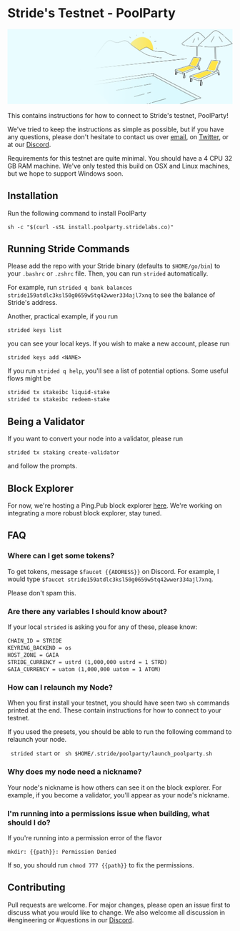 # Stride's Testnet - PoolParty

![Stride](assets/stride-banner.png)

This contains instructions for how to connect to Stride's testnet, PoolParty!

We've tried to keep the instructions as simple as possible, but if you have any questions, please don't hesitate to contact us over [email](mailto:hello@stridelabs.co), on [Twitter](https://twitter.com/stride_zone), or at our [Discord](https://stride.zone/discord).

Requirements for this testnet are quite minimal. You should have a 4 CPU 32 GB RAM machine. We've only tested this build on OSX and Linux machines, but we hope to support Windows soon.

## Installation

Run the following command to install PoolParty

```
sh -c "$(curl -sSL install.poolparty.stridelabs.co)"
```

## Running Stride Commands

Please add the repo with your Stride binary (defaults to `$HOME/go/bin`) to your `.bashrc` or `.zshrc` file. Then, you can run `strided` automatically.

For example, run `strided q bank balances stride159atdlc3ksl50g0659w5tq42wwer334ajl7xnq` to see the balance of Stride's address.

Another, practical example, if you run 

    strided keys list

you can see your local keys. If you wish to make a new account, please run 

    strided keys add <NAME>

If you run `strided q help`, you'll see a list of potential options. Some useful flows might be 

    strided tx stakeibc liquid-stake
    strided tx stakeibc redeem-stake

## Being a Validator

If you want to convert your node into a validator, please run 

    strided tx staking create-validator

and follow the prompts.

## Block Explorer

For now, we're hosting a Ping.Pub block explorer [here](https://internal-explorer.stride.zone/). We're working on integrating a more robust block explorer, stay tuned. 

## FAQ

### Where can I get some tokens?

To get tokens, message `$faucet {{ADDRESS}}` on Discord. For example, I would type `$faucet stride159atdlc3ksl50g0659w5tq42wwer334ajl7xnq`. 

Please don't spam this.

### Are there any variables I should know about?

If your local `strided` is asking you for any of these, please know:

    CHAIN_ID = STRIDE
    KEYRING_BACKEND = os
    HOST_ZONE = GAIA 
    STRIDE_CURRENCY = ustrd (1,000,000 ustrd = 1 STRD)
    GAIA_CURRENCY = uatom (1,000,000 uatom = 1 ATOM)

###  How can I relaunch my Node?

When you first install your testnet, you should have seen two `sh` commands printed at the end. These contain instructions for how to connect to your testnet. 

If you used the presets, you should be able to run the following command to relaunch your node. 

``` strided start```
or
``` sh $HOME/.stride/poolparty/launch_poolparty.sh```

### Why does my node need a nickname?

Your node's nickname is how others can see it on the block explorer. For example, if you become a validator, you'll appear as your node's nickname. 

### I'm running into a permissions issue when building, what should I do?

If you're running into a permission error of the flavor 

    mkdir: {{path}}: Permission Denied

If so, you should run `chmod 777 {{path}}` to fix the permissions.

## Contributing

Pull requests are welcome. For major changes, please open an issue first to discuss what you would like to change. We also welcome all discussion in #engineering or #questions in our [Discord](https://stride.zone/discord). 
